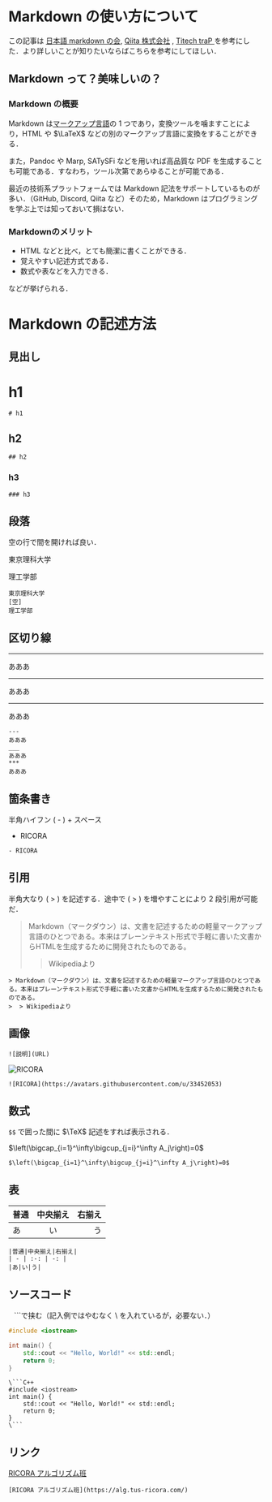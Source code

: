 # Markdown の使い方について
この記事は [日本語 markdown の会](http://www.markdown.jp/syntax/), [Qiita 株式会社](https://qiita.com/Qiita/items/c686397e4a0f4f11683d) , [Titech traP ](https://trap.jp/post/371/)  を参考にした．より詳しいことが知りたいならばこちらを参考にしてほしい．
## Markdown って？美味しいの？
### Markdown の概要
Markdown は[マークアップ言語](https://ja.wikipedia.org/wiki/%E8%BB%BD%E9%87%8F%E3%83%9E%E3%83%BC%E3%82%AF%E3%82%A2%E3%83%83%E3%83%97%E8%A8%80%E8%AA%9E)の 1 つであり，変換ツールを噛ますことにより，HTML や $\LaTeX$ などの別のマークアップ言語に変換をすることができる．

また，Pandoc や Marp, SATySFi などを用いれば高品質な PDF を生成することも可能である．すなわち，ツール次第であらゆることが可能である．

最近の技術系プラットフォームでは Markdown 記法をサポートしているものが多い．（GitHub, Discord, Qiita など）そのため，Markdown はプログラミングを学ぶ上では知っておいて損はない．

### Markdownのメリット
- HTML などと比べ，とても簡潔に書くことができる．
-  覚えやすい記述方式である．
- 数式や表などを入力できる．

などが挙げられる．

# Markdown の記述方法
## 見出し
# h1
```
# h1
```
## h2
```
## h2
```
### h3
```
### h3
```
## 段落
空の行で間を開ければ良い．

東京理科大学

理工学部

```
東京理科大学
[空]
理工学部
```
## 区切り線
---
あああ
___
あああ
***
あああ

```
---
あああ
___
あああ
***
あああ
```

## 箇条書き
半角ハイフン ( - )  + スペース
- RICORA
```
- RICORA
```
## 引用
半角大なり ( > ) を記述する．途中で ( > ) を増やすことにより 2 段引用が可能だ．
> Markdown（マークダウン）は、文書を記述するための軽量マークアップ言語のひとつである。本来はプレーンテキスト形式で手軽に書いた文書からHTMLを生成するために開発されたものである。
>  > Wikipediaより
```
> Markdown（マークダウン）は、文書を記述するための軽量マークアップ言語のひとつである。本来はプレーンテキスト形式で手軽に書いた文書からHTMLを生成するために開発されたものである。
>  > Wikipediaより
```
##  画像
```
![説明](URL)
```
![RICORA](https://avatars.githubusercontent.com/u/33452053)
```
![RICORA](https://avatars.githubusercontent.com/u/33452053)
```

## 数式
```$$``` で囲った間に $\TeX$ 記述をすれば表示される．

$\left(\bigcap_{i=1}^\infty\bigcup_{j=i}^\infty A_j\right)=0$
```
$\left(\bigcap_{i=1}^\infty\bigcup_{j=i}^\infty A_j\right)=0$
```
## 表
|普通|中央揃え|右揃え|
| - | :-: | -: |
|あ|い|う|
```
|普通|中央揃え|右揃え|
| - | :-: | -: |
|あ|い|う|
```

## ソースコード
``` ``` ```で挟む（記入例ではやむなく \ を入れているが，必要ない．）
```C++
#include <iostream>

int main() {
    std::cout << "Hello, World!" << std::endl;
    return 0;
}
```

```
\```C++
#include <iostream>
int main() {
    std::cout << "Hello, World!" << std::endl;
    return 0;
}
\```
```

## リンク
[RICORA アルゴリズム班](https://alg.tus-ricora.com/)
```
[RICORA アルゴリズム班](https://alg.tus-ricora.com/)
```
